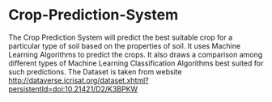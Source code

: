 # Crop-Prediction-System
The Crop Prediction System will predict the best suitable crop for a particular type of soil based on the properties of soil. It uses Machine Learning Algorithms to predict the crops. It also draws a comparison among different types of Machine Learning Classification Algorithms best suited for such predictions.
The Dataset is taken from website http://dataverse.icrisat.org/dataset.xhtml?persistentId=doi:10.21421/D2/K3BPKW
